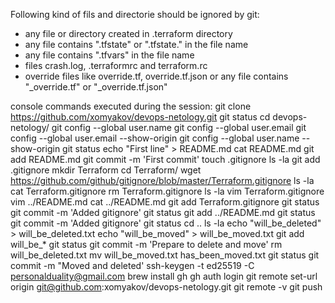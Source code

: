 

Following kind of fils and directorie should be ignored by git:
- any file or directory created in .terraform directory
- any file contains ".tfstate" or ".tfstate." in the file name
- any file contains ".tfvars" in the file name
- files crash.log, .terraformrc and terraform.rc
- override files like override.tf, override.tf.json or any file contains "_override.tf" or "_override.tf.json"

console commands executed during the session:
 git clone https://github.com/xomyakov/devops-netology.git
 git status
 cd devops-netology/
 git config --global user.name
 git config --global user.email
 git config --global user.email --show-origin
 git config --global user.name --show-origin
 git status
 echo "First line" > README.md
 cat README.md
 git add README.md
 git commit -m 'First commit'
 touch .gitignore
 ls -la
 git add .gitignore
 mkdir Terraform
 cd Terraform/
 wget https://github.com/github/gitignore/blob/master/Terraform.gitignore
 ls -la
 cat Terraform.gitignore
 rm Terraform.gitignore
 ls -la
 vim Terraform.gitignore
 vim ../README.md
 cat ../README.md
 git add Terraform.gitignore
 git status
 git commit -m 'Added gitignore'
 git status
 git add ../README.md
 git status
 git commit -m 'Added gitignore'
 git status
 cd ..
 ls -la
 echo "will_be_deleted" > will_be_deleted.txt
 echo "will_be_moved" > will_be_moved.txt
 git add will_be_*
 git status
 git commit -m 'Prepare to delete and move'
 rm will_be_deleted.txt
 mv will_be_moved.txt has_been_moved.txt
 git status
 git commit -m "Moved and deleted'
 ssh-keygen -t ed25519 -C personalduality@gmail.com
 brew install gh
 gh auth login
 git remote set-url origin git@github.com:xomyakov/devops-netology.git
 git remote -v
 git push
